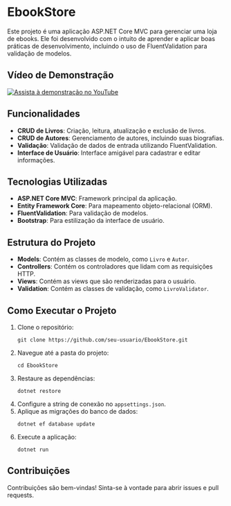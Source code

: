 <h1>EbookStore</h1>

<p>Este projeto é uma aplicação ASP.NET Core MVC para gerenciar uma loja de ebooks. Ele foi desenvolvido com o intuito de aprender e aplicar boas práticas de desenvolvimento, incluindo o uso de FluentValidation para validação de modelos.</p>
<h2>Vídeo de Demonstração</h2>

[![Assista à demonstração no YouTube](https://img.youtube.com/vi/L3T6LevsTtU/0.jpg)](https://youtu.be/L3T6LevsTtU)

<h2>Funcionalidades</h2>
<ul>
    <li><strong>CRUD de Livros</strong>: Criação, leitura, atualização e exclusão de livros.</li>
    <li><strong>CRUD de Autores</strong>: Gerenciamento de autores, incluindo suas biografias.</li>
    <li><strong>Validação</strong>: Validação de dados de entrada utilizando FluentValidation.</li>
    <li><strong>Interface de Usuário</strong>: Interface amigável para cadastrar e editar informações.</li>
</ul>

<h2>Tecnologias Utilizadas</h2>
<ul>
    <li><strong>ASP.NET Core MVC</strong>: Framework principal da aplicação.</li>
    <li><strong>Entity Framework Core</strong>: Para mapeamento objeto-relacional (ORM).</li>
    <li><strong>FluentValidation</strong>: Para validação de modelos.</li>
    <li><strong>Bootstrap</strong>: Para estilização da interface de usuário.</li>
</ul>

<h2>Estrutura do Projeto</h2>
<ul>
    <li><strong>Models</strong>: Contém as classes de modelo, como <code>Livro</code> e <code>Autor</code>.</li>
    <li><strong>Controllers</strong>: Contém os controladores que lidam com as requisições HTTP.</li>
    <li><strong>Views</strong>: Contém as views que são renderizadas para o usuário.</li>
    <li><strong>Validation</strong>: Contém as classes de validação, como <code>LivroValidator</code>.</li>
</ul>

<h2>Como Executar o Projeto</h2>
<ol>
    <li>Clone o repositório:
        <pre><code>git clone https://github.com/seu-usuario/EbookStore.git</code></pre>
    </li>
    <li>Navegue até a pasta do projeto:
        <pre><code>cd EbookStore</code></pre>
    </li>
    <li>Restaure as dependências:
        <pre><code>dotnet restore</code></pre>
    </li>
    <li>Configure a string de conexão no <code>appsettings.json</code>.</li>
    <li>Aplique as migrações do banco de dados:
        <pre><code>dotnet ef database update</code></pre>
    </li>
    <li>Execute a aplicação:
        <pre><code>dotnet run</code></pre>
    </li>
</ol>

<h2>Contribuições</h2>
<p>Contribuições são bem-vindas! Sinta-se à vontade para abrir issues e pull requests.</p>
